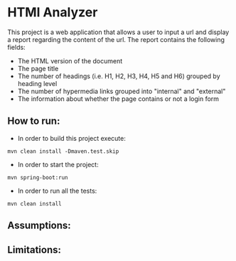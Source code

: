 # HTMl Analyzer

This project is a web application that allows a user to input a url and display a report regarding the content of the url.
The report contains the following fields:
- The HTML version of the document
- The page title
- The number of headings (i.e. H1, H2, H3, H4, H5 and H6) grouped by heading level
- The number of hypermedia links grouped into "internal" and "external"
- The information about whether the page contains or not a login form

## How to run:
- In order to build this project execute:
```
mvn clean install -Dmaven.test.skip
```
- In order to start the project:
```
mvn spring-boot:run
```
- In order to run all the tests:
```
mvn clean install
```

## Assumptions:

## Limitations:
